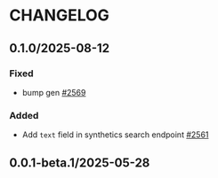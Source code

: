 # CHANGELOG

## 0.1.0/2025-08-12

### Fixed
* bump gen [#2569](https://github.com/DataDog/datadog-api-client-typescript/pull/2569)

### Added
* Add `text` field in synthetics search endpoint [#2561](https://github.com/DataDog/datadog-api-client-typescript/pull/2561)

## 0.0.1-beta.1/2025-05-28
